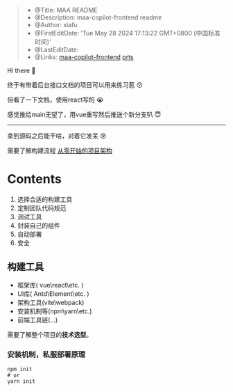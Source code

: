 > * @Title: MAA README
> * @Description: maa-copilot-frontend readme
> * @Author: xiafu 
> * @FirstEditDate: 'Tue May 28 2024 17:13:22 GMT+0800 (中国标准时间)'
> * @LastEditDate: 
> * @Links: [maa-copilot-frontend](https://github.com/MaaAssistantArknights/maa-copilot-frontend)  [prts](https://prts.plus/)

Hi there :wave:

终于有带着后台接口文档的项目可以用来练习惹 :kissing_closed_eyes:

但看了一下文档，使用react写的 :sob:

感觉推给main无望了，用vue重写然后推送个新分支叭​ :innocent:

------

拿到源码之后能干啥，对着它发呆 :dizzy_face:

需要了解构建流程 [从零开始的项目架构](https://juejin.cn/column/7199000545830649912)



# Contents

1. 选择合适的构建工具
2. 定制团队代码规范
3. 测试工具
4. 封装自己的组件
5. 自动部署
6. 安全



## 构建工具

- 框架库( vue\react\etc. )
- UI库( Antd\Element\etc. )
- 架构工具(vite\webpack)
- 安装机制等(npm\yarn\etc.)
- 前端工具链(...)

需要了解整个项目的**技术选型**。



### 安装机制，私服部署原理

```shell
npm init
# or
yarn init
```

